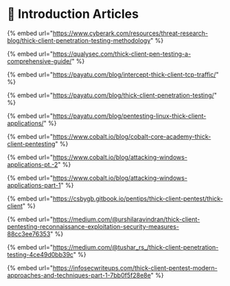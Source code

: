 # 📑 Introduction Articles

{% embed url="https://www.cyberark.com/resources/threat-research-blog/thick-client-penetration-testing-methodology" %}

{% embed url="https://qualysec.com/thick-client-pen-testing-a-comprehensive-guide/" %}

{% embed url="https://payatu.com/blog/intercept-thick-client-tcp-traffic/" %}

{% embed url="https://payatu.com/blog/thick-client-penetration-testing/" %}

{% embed url="https://payatu.com/blog/pentesting-linux-thick-client-applications/" %}

{% embed url="https://www.cobalt.io/blog/cobalt-core-academy-thick-client-pentesting" %}

{% embed url="https://www.cobalt.io/blog/attacking-windows-applications-pt.-2" %}

{% embed url="https://www.cobalt.io/blog/attacking-windows-applications-part-1" %}

{% embed url="https://csbygb.gitbook.io/pentips/thick-client-pentest/thick-client" %}

{% embed url="https://medium.com/@urshilaravindran/thick-client-pentesting-reconnaissance-exploitation-security-measures-88cc3ee76353" %}

{% embed url="https://medium.com/@tushar_rs_/thick-client-penetration-testing-4ce49d0bb39c" %}

{% embed url="https://infosecwriteups.com/thick-client-pentest-modern-approaches-and-techniques-part-1-7bb0f5f28e8e" %}
